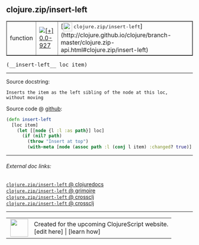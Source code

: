 ## clojure.zip/insert-left



 <table border="1">
<tr>
<td>function</td>
<td><a href="https://github.com/cljsinfo/cljs-api-docs/tree/0.0-927"><img valign="middle" alt="[+] 0.0-927" title="Added in 0.0-927" src="https://img.shields.io/badge/+-0.0--927-lightgrey.svg"></a> </td>
<td>
[<img height="24px" valign="middle" src="http://i.imgur.com/1GjPKvB.png"> <samp>clojure.zip/insert-left</samp>](http://clojure.github.io/clojure/branch-master/clojure.zip-api.html#clojure.zip/insert-left)
</td>
</tr>
</table>


 <samp>
(__insert-left__ loc item)<br>
</samp>

---





Source docstring:

```
Inserts the item as the left sibling of the node at this loc,
without moving
```


Source code @ [github](https://github.com/clojure/clojurescript/blob/r2913/src/cljs/clojure/zip.cljs#L165-L172):

```clj
(defn insert-left
  [loc item]
    (let [[node {l :l :as path}] loc]
      (if (nil? path)
        (throw "Insert at top")
        (with-meta [node (assoc path :l (conj l item) :changed? true)] (meta loc)))))
```

<!--
Repo - tag - source tree - lines:

 <pre>
clojurescript @ r2913
└── src
    └── cljs
        └── clojure
            └── <ins>[zip.cljs:165-172](https://github.com/clojure/clojurescript/blob/r2913/src/cljs/clojure/zip.cljs#L165-L172)</ins>
</pre>

-->

---



###### External doc links:

[`clojure.zip/insert-left` @ clojuredocs](http://clojuredocs.org/clojure.zip/insert-left)<br>
[`clojure.zip/insert-left` @ grimoire](http://conj.io/store/v1/org.clojure/clojure/1.7.0-beta3/clj/clojure.zip/insert-left/)<br>
[`clojure.zip/insert-left` @ crossclj](http://crossclj.info/fun/clojure.zip/insert-left.html)<br>
[`clojure.zip/insert-left` @ crossclj](http://crossclj.info/fun/clojure.zip.cljs/insert-left.html)<br>

---

 <table>
<tr><td>
<img valign="middle" align="right" width="48px" src="http://i.imgur.com/Hi20huC.png">
</td><td>
Created for the upcoming ClojureScript website.<br>
[edit here] | [learn how]
</td></tr></table>

[edit here]:https://github.com/cljsinfo/cljs-api-docs/blob/master/cljsdoc/clojure.zip_insert-left.cljsdoc
[learn how]:https://github.com/cljsinfo/cljs-api-docs/wiki/cljsdoc-files

<!--

This information was too distracting to show to readers, but I'll leave it
commented here since it is helpful to:

- pretty-print the data used to generate this document
- and show how to retrieve that data



The API data for this symbol:

```clj
{:ns "clojure.zip",
 :name "insert-left",
 :signature ["[loc item]"],
 :history [["+" "0.0-927"]],
 :type "function",
 :full-name-encode "clojure.zip_insert-left",
 :source {:code "(defn insert-left\n  [loc item]\n    (let [[node {l :l :as path}] loc]\n      (if (nil? path)\n        (throw \"Insert at top\")\n        (with-meta [node (assoc path :l (conj l item) :changed? true)] (meta loc)))))",
          :title "Source code",
          :repo "clojurescript",
          :tag "r2913",
          :filename "src/cljs/clojure/zip.cljs",
          :lines [165 172]},
 :full-name "clojure.zip/insert-left",
 :clj-symbol "clojure.zip/insert-left",
 :docstring "Inserts the item as the left sibling of the node at this loc,\nwithout moving"}

```

Retrieve the API data for this symbol:

```clj
;; from Clojure REPL
(require '[clojure.edn :as edn])
(-> (slurp "https://raw.githubusercontent.com/cljsinfo/cljs-api-docs/catalog/cljs-api.edn")
    (edn/read-string)
    (get-in [:symbols "clojure.zip/insert-left"]))
```

-->
